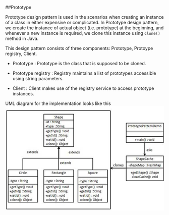 ##Prototype

Prototype design pattern is used in the scenarios when creating an instance of a class in either expensive or complicated. In Prototype design pattern, we create the instance of actual object (i.e. prototype) at the beginning,  and whenever a new instance is required, we clone this instance using `clone()` method in Java. 

This design pattern consists of three components: Prototype, Protoype registry, Client.

* Prototype : Prototype is the class that is supposed to be cloned.

* Prototype registry : Registry maintains a list of prototypes accessible using string parameters.

* Client : Client makes use of the registry service to access prototype instances.

UML diagram for the implementation looks like this
![](https://github.com/joed7/Creational-design-patterns/blob/master/images/prototype_pattern_uml_diagram.jpg)
